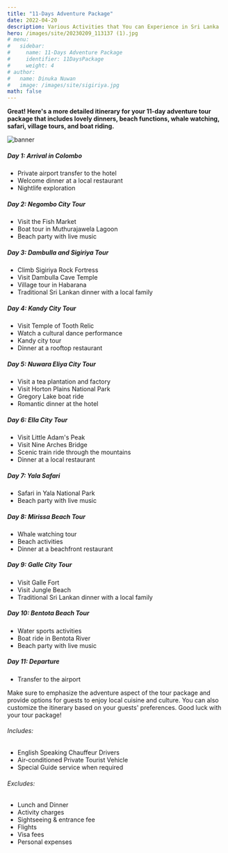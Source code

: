 ```yaml
---
title: "11-Days Adventure Package"
date: 2022-04-20
description: Various Activities that You can Experience in Sri Lanka
hero: /images/site/20230209_113137 (1).jpg
# menu:
#   sidebar:
#     name: 11-Days Adventure Package
#     identifier: 11DaysPackage
#     weight: 4
# author:
#   name: Dinuka Nuwan
#   image: /images/site/sigiriya.jpg
math: false
---
```


**Great! Here's a more detailed itinerary for your 11-day adventure tour package that includes lovely dinners, beach functions, whale watching, safari, village tours, and boat riding.**

![banner](https://i.imgur.com/OEE9B2f.png)

##### Day 1: Arrival in Colombo

- Private airport transfer to the hotel
- Welcome dinner at a local restaurant
- Nightlife exploration

##### Day 2: Negombo City Tour

- Visit the Fish Market
- Boat tour in Muthurajawela Lagoon
- Beach party with live music

##### Day 3: Dambulla and Sigiriya Tour

- Climb Sigiriya Rock Fortress
- Visit Dambulla Cave Temple
- Village tour in Habarana
- Traditional Sri Lankan dinner with a local family

##### Day 4: Kandy City Tour

- Visit Temple of Tooth Relic
- Watch a cultural dance performance
- Kandy city tour
- Dinner at a rooftop restaurant

##### Day 5: Nuwara Eliya City Tour

- Visit a tea plantation and factory
- Visit Horton Plains National Park
- Gregory Lake boat ride
- Romantic dinner at the hotel

##### Day 6: Ella City Tour

- Visit Little Adam's Peak
- Visit Nine Arches Bridge
- Scenic train ride through the mountains
- Dinner at a local restaurant

##### Day 7: Yala Safari

- Safari in Yala National Park
- Beach party with live music

##### Day 8: Mirissa Beach Tour

- Whale watching tour
- Beach activities
- Dinner at a beachfront restaurant

##### Day 9: Galle City Tour

- Visit Galle Fort
- Visit Jungle Beach
- Traditional Sri Lankan dinner with a local family

##### Day 10: Bentota Beach Tour

- Water sports activities
- Boat ride in Bentota River
- Beach party with live music

##### Day 11: Departure

- Transfer to the airport

Make sure to emphasize the adventure aspect of the tour package and provide options for guests to enjoy local cuisine and culture. You can also customize the itinerary based on your guests' preferences. Good luck with your tour package!

######  Includes:

- English Speaking Chauffeur Drivers
- Air-conditioned Private Tourist Vehicle
- Special Guide service when required


######  Excludes:

- Lunch and Dinner
- Activity charges
- Sightseeing & entrance fee
- Flights
- Visa fees
- Personal expenses
